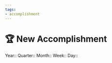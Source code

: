 ```yaml
---
tags:
- accomplishment
---
```


# 🏆 New Accomplishment



Year:: 
Quarter:: 
Month:: 
Week:: 
Day:: 
